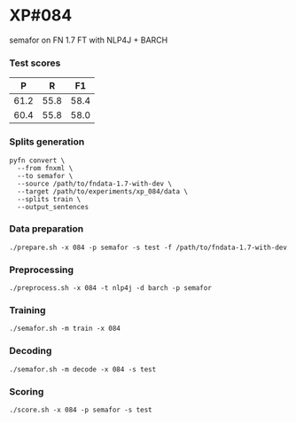 # XP\#084

semafor on FN 1.7 FT with NLP4J + BARCH

### Test scores
| P | R | F1 |
| --- | --- | --- |
| 61.2 | 55.8 | 58.4 |
| 60.4 | 55.8 | 58.0 |

### Splits generation
```
pyfn convert \
  --from fnxml \
  --to semafor \
  --source /path/to/fndata-1.7-with-dev \
  --target /path/to/experiments/xp_084/data \
  --splits train \
  --output_sentences
```

### Data preparation
```
./prepare.sh -x 084 -p semafor -s test -f /path/to/fndata-1.7-with-dev
```

### Preprocessing
```
./preprocess.sh -x 084 -t nlp4j -d barch -p semafor
```

### Training
```
./semafor.sh -m train -x 084
```

### Decoding
```
./semafor.sh -m decode -x 084 -s test
```

### Scoring
```
./score.sh -x 084 -p semafor -s test
```
